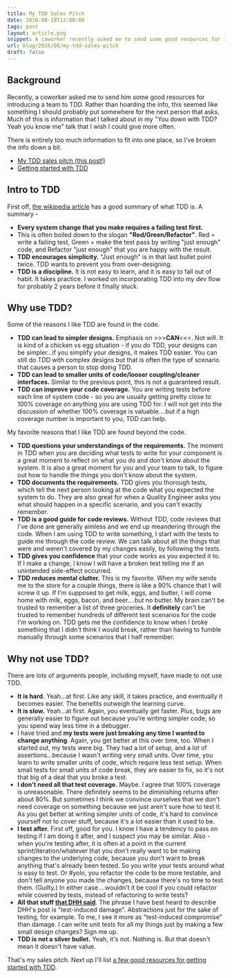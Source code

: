 ```yaml
---
title: My TDD Sales Pitch
date: 2016-08-18T12:00:00
tags: post
layout: article.pug
snippet: A coworker recently asked me to send some good resources for introducing a team to TDD. I thought the internet was a good place to put it.
url: blog/2016/08/my-tdd-sales-pitch
draft: false
---
```


## Background

Recently, a coworker asked me to send him some good resources for introducing a team to TDD. Rather than hoarding the info, this seemed like something I should probably put somewhere for the next person that asks. Much of this is information that I talked about in my "You down with TDD? Yeah you know me" talk that I wish I could give more often.

There is entirely too much information to fit into one place, so I've broken the info down a bit.

* [My TDD sales pitch (this post!)](/blog/2016/08/my-tdd-sales-pitch)
* [Getting started with TDD](/blog/2016/08/getting-started-with-tdd)

## Intro to TDD

First off, [the wikipedia article](https://en.wikipedia.org/wiki/Test-driven_development) has a good summary of what TDD is. A summary -

* **Every system change that you make requires a failing test first.**
* This is often boiled down to the slogan **"Red/Green/Refactor"**. Red = write a failing test, Green = make the test pass by writing "just enough" code, and Refactor "just enough" that you are happy with the result.
* **TDD encourages simplicity.** "Just enough" is in that last bullet point twice. TDD wants to prevent you from over-designing.
* **TDD is a discipline.** It is not easy to learn, and it is easy to fall out of habit. It takes practice. I worked on incorporating TDD into my dev flow for probably 2 years before it finally stuck.

## Why use TDD?

Some of the reasons I like TDD are found in the code.

* **TDD can lead to simpler designs.** Emphasis on >>>**CAN**<<<. Not will. It is kind of a chicken vs egg situation - if you do TDD, your designs can be simpler...if you simplify your designs, it makes TDD easier. You can still do TDD with complex designs but that is often the type of scenario that causes a person to stop doing TDD.
* **TDD can lead to smaller units of code/looser coupling/cleaner interfaces.** Similar to the previous point, this is not a guaranteed result.
* **TDD can improve your code coverage.** You are writing tests before each line of system code - so you are usually getting pretty close to 100% coverage on anything you are using TDD for. I will not get into the discussion of whether 100% coverage is valuable....but if a high coverage number is important to you, TDD can help.

My favorite reasons that I like TDD are found beyond the code.

* **TDD questions your understandings of the requirements.** The moment in TDD when you are deciding what tests to write for your component is a great moment to reflect on what you do and don't know about the system. It is also a great moment for you and your team to talk, to figure out how to handle the things you don't know about the system.
* **TDD documents the requirements.** TDD gives you thorough tests, which tell the next person looking at the code what you expected the system to do. They are also great for when a Quality Engineer asks you what should happen in a specific scenario, and you can't exactly remember.
* **TDD is a good guide for code reviews.** Without TDD, code reviews that I've done are generally aimless and we end up meandering through the code. When I am using TDD to write something, I start with the tests to guide me through the code review. We can talk about all the things that were and weren't covered by my changes easily, by following the tests.
* **TDD gives you confidence** that your code works as you expected it to. If I make a change, I know I will have a broken test telling me if an unintended side-effect occurred.
* **TDD reduces mental clutter.** This is my favorite. When my wife sends me to the store for a couple things, there is like a 90% chance that I will screw it up. If I'm supposed to get milk, eggs, and butter, I will come home with milk, eggs, bacon, and beer....but no butter. My brain can't be trusted to remember a list of three groceries. It **definitely** can't be trusted to remember hundreds of different test scenarios for the code I'm working on. TDD gets me the confidence to know when I broke something that I didn't think I would break, rather than having to fumble manually through some scenarios that I half remember.

## Why not use TDD?

There are lots of arguments people, including myself, have made to not use TDD.

* **It is hard.** Yeah...at first. Like any skill, it takes practice, and eventually it becomes easier. The benefits outweigh the learning curve.
* **It is slow.** Yeah...at first. Again, you eventually get faster. Plus, bugs are generally easier to figure out because you're writing simpler code, so you spend way less time in a debugger.
* I have tried and **my tests were just breaking any time I wanted to change anything**. Again, you get better at this over time, too. When I started out, my tests were big. They had a lot of setup, and a lot of assertions...because I wasn't writing very small units. Over time, you learn to write smaller units of code, which require less test setup. When small tests for small units of code break, they are easier to fix, so it's not that big of a deal that you broke a test.
* **I don&apos;t need all that test coverage.** Maybe. I agree that 100% coverage is unreasonable. There definitely seems to be diminishing returns after about 80%. But sometimes I think we convince ourselves that we don't need coverage on something because we just aren't sure how to test it. As you get better at writing simpler units of code, it's hard to convince yourself not to cover stuff, because it's a lot easier than it used to be.
* **I test after.** First off, good for you. I know I have a tendency to pass on testing if I am doing it after, and I suspect you may be similar. Also - when you're testing after, it is often at a point in the current sprint/iteration/whatever that you don't really want to be making changes to the underlying code, because you don't want to break anything that's already been tested. So you write your tests around what is easy to test. Or #yolo, you refactor the code to be more testable, and don't tell anyone you made the changes, because there's no time to test them. (Guilty.) In either case....wouldn't it be cool if you could refactor while covered by tests, instead of refactoring to write tests?
* **All that stuff [that DHH said](http://david.heinemeierhansson.com/2014/tdd-is-dead-long-live-testing.html)**. The phrase I have best heard to describe DHH's post is "test-induced damage". Abstractions just for the sake of testing, for example. To me, I see it more as "test-induced compromise" than damage. I can write unit tests for all my things just by making a few small design changes? Sign me up.
* **TDD is not a silver bullet.** Yeah, it's not. Nothing is. But that doesn't mean it doesn't have value.

That's my sales pitch. Next up I'll list [a few good resources for getting started with TDD](/blog/2016/08/getting-started-with-tdd).
